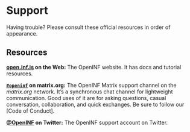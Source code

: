 <!-- https://help.github.com/en/github/building-a-strong-community/adding-support-resources-to-your-project -->

# Support

Having trouble? Please consult these official resources in order of appearance.

## Resources

**[open.inf.is][docs-site] on the Web:** The OpenINF website. It has docs and
tutorial resources.

**[`#openinf`][matrix-channel] on matrix.org:** The OpenINF Matrix support channel
on the _matrix.org_ network. It’s a synchronous chat channel for lightweight
communication. Good uses of it are for asking questions, casual conversation,
collaboration, and quick exchanges. Be sure to follow our [Code of Conduct].

**[@OpenINF][twitter-account] on Twitter:** The OpenINF support account on
Twitter.

[docs-site]: https://open.inf.is/docs
[matrix-channel]: https://matrix.to/#/#openinf:matrix.org
[twitter-account]: https://twitter.com/OpenINF
